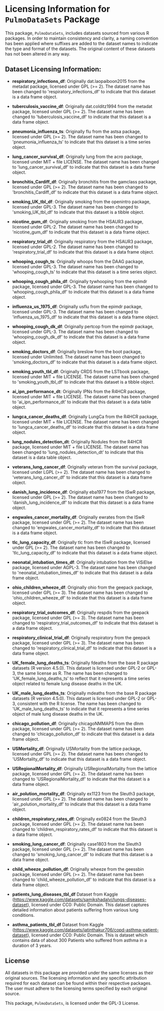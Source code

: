 # Licensing Information for `PulmoDataSets` Package

This package, `PulmoDataSets`, includes datasets sourced from various R packages. In order to maintain consistency and clarity, a naming convention has been applied where suffixes are added to the dataset names to indicate the type and format of the datasets. The original content of these datasets has not been altered in any way.

## Dataset Licensing Information:

- **respiratory_infections_df**: 
  Originally dat.laopaiboon2015 from the metadat package, licensed under GPL (>= 2). The dataset name has been changed to 'respiratory_infections_df' to indicate that this dataset is a data frame object.

- **tuberculosis_vaccine_df**: 
  Originally dat.colditz1994 from the metadat package, licensed under GPL (>= 2). The dataset name has been changed to 'tuberculosis_vaccine_df' to indicate that this dataset is a data frame object.    

- **pneumonia_influenza_ts**:
  Originally flu from the astsa package, licensed under GPL (>= 2). The dataset name has been changed to 'pneumonia_influenza_ts' to indicate that this dataset is a time series object.

- **lung_cancer_survival_df**: 
  Originally lung from the acro package, licensed under MIT + file LICENSE. The dataset name has been changed to 'lung_cancer_survival_df' to indicate that this dataset is a data frame object.   

- **bronchitis_Cardiff_df**: 
  Originally bronchitis from the gamclass package, licensed under GPL (>= 2). The dataset name has been changed to 'bronchitis_Cardiff_df' to indicate that this dataset is a data frame object.   

- **smoking_UK_tbl_df**: 
  Originally smoking from the openintro package, licensed under GPL-3. The dataset name has been changed to 'smoking_UK_tbl_df' to indicate that this dataset is a tibble object.   

- **nicotine_gum_df**: 
  Originally smoking from the HSAUR3 package, licensed under GPL-2. The dataset name has been changed to 'nicotine_gum_df' to indicate that this dataset is a data frame object.   

- **respiratory_trial_df**: 
  Originally respiratory from the HSAUR3 package, licensed under GPL-2. The dataset name has been changed to 'respiratory_trial_df' to indicate that this dataset is a data frame object.   

- **whooping_cough_ts**: 
  Originally whoops from the DAAG package, licensed under GPL-3. The dataset name has been changed to 'whooping_cough_ts' to indicate that this dataset is a time series object.  

- **whooping_cough_phila_df**: 
  Originally tywhooping from the epimdr package, licensed under GPL-3. The dataset name has been changed to 'whooping_cough_phila_df' to indicate that this dataset is a data frame object.  

- **influenza_us_1975_df**: 
  Originally usflu from the epimdr package, licensed under GPL-3. The dataset name has been changed to 'influenza_us_1975_df' to indicate that this dataset is a data frame object.  

- **whooping_cough_dk_df**: 
  Originally pertcop from the epimdr package, licensed under GPL-3. The dataset name has been changed to 'whooping_cough_dk_df' to indicate that this dataset is a data frame object.   

- **smoking_doctors_df**: 
  Originally breslow from the boot package, licensed under Unlimited. The dataset name has been changed to 'smoking_doctors_df' to indicate that this dataset is a data frame object.   

- **smoking_youth_tbl_df**: 
  Originally CRDS from the LSTbook package, licensed under MIT + file LICENSE. The dataset name has been changed to 'smoking_youth_tbl_df' to indicate that this dataset is a tibble object.   

- **ai_ipn_performance_dt**: 
  Originally IPNs from the R4HCR package, licensed under MIT + file LICENSE. The dataset name has been changed to 'ai_ipn_performance_dt' to indicate that this dataset is a data table object.   

- **lungca_cancer_deaths_df**: 
  Originally LungCa from the R4HCR package, licensed under MIT + file LICENSE. The dataset name has been changed to 'lungca_cancer_deaths_df' to indicate that this dataset is a data frame object.   

- **lung_nodules_detection_dt**: 
  Originally Nodules from the R4HCR package, licensed under MIT + file LICENSE. The dataset name has been changed to 'lung_nodules_detection_dt' to indicate that this dataset is a data table object.  

- **veterans_lung_cancer_df**: 
  Originally veteran from the survival package, licensed under LGPL (>= 2). The dataset name has been changed to 'veterans_lung_cancer_df' to indicate that this dataset is a data frame object.  

- **danish_lung_incidence_df**: 
  Originally eba1977 from the ISwR package, licensed under GPL (>= 2). The dataset name has been changed to 'danish_lung_incidence_df' to indicate that this dataset is a  data frame object.   

- **engwales_cancer_mortality_df**: 
  Originally ewrates from the ISwR package, licensed under GPL (>= 2). The dataset name has been changed to 'engwales_cancer_mortality_df' to indicate that this dataset is a data frame object.   

- **tlc_lung_capacity_df**: 
  Originally tlc from the ISwR package, licensed under GPL (>= 2). The dataset name has been changed to 'tlc_lung_capacity_df' to indicate that this dataset is a data frame object.   

- **neonatal_intubation_times_df**: 
  Originally intubation from the ViSiElse package, licensed under AGPL-3. The dataset name has been changed to 'neonatal_intubation_times_df' to indicate that this dataset is a data frame object.  

- **ohio_children_wheeze_df**: 
  Originally ohio from the geepack package, licensed under GPL (>= 3). The dataset name has been changed to 'ohio_children_wheeze_df' to indicate that this dataset is a data frame object.   

- **respiratory_trial_outcomes_df**: 
  Originally respdis from the geepack package, licensed under GPL (>= 3). The dataset name has been changed to 'respiratory_trial_outcomes_df' to indicate that this dataset is a data frame object.   

- **respiratory_clinical_trial_df**: 
  Originally respiratory from the geepack package, licensed under GPL (>= 3). The dataset name has been changed to 'respiratory_clinical_trial_df' to indicate that this dataset is a data frame object. 

- **UK_female_lung_deaths_ts**: 
  Originally fdeaths from the base R package datasets (R version 4.5.0). This dataset is licensed under GPL-2 or GPL-3, the same license as R. The name has been changed to 'UK_female_lung_deaths_ts' to reflect that it represents a time series object related to female lung disease deaths in the UK. 

- **UK_male_lung_deaths_ts**: 
  Originally mdeaths from the base R package datasets (R version 4.5.0). This dataset is licensed under GPL-2 or GPL-3, consistent with the R license. The name has been changed to 'UK_male_lung_deaths_ts' to indicate that it represents a time series object of male lung disease deaths in the UK. 

- **chicago_pollution_df**: 
  Originally chicagoNMMAPS from the dlnm package, licensed under GPL (>= 2). The dataset name has been changed to 'chicago_pollution_df' to indicate that this dataset is a data frame object. 

- **USMortality_df**: 
  Originally USMortality from the lattice package, licensed under GPL (>= 2). The dataset name has been changed to 'USMortality_df' to indicate that this dataset is a data frame object. 

- **USRegionalMortality_df**: 
  Originally USRegionalMortality from the lattice package, licensed under GPL (>= 2). The dataset name has been changed to 'USRegionalMortality_df' to indicate that this dataset is a data frame object. 

- **air_polution_mortality_df**: 
  Originally ex1123 from the Sleuth3 package, licensed under GPL (>= 2). The dataset name has been changed to 'air_polution_mortality_df' to indicate that this dataset is a data frame object. 

- **children_respiratory_rates_df**: 
  Originally ex0824 from the Sleuth3 package, licensed under GPL (>= 2). The dataset name has been changed to 'children_respiratory_rates_df' to indicate that this dataset is a data frame object. 

- **smoking_lung_cancer_df**: 
  Originally case1803 from the Sleuth3 package, licensed under GPL (>= 2). The dataset name has been changed to 'smoking_lung_cancer_df' to indicate that this dataset is a data frame object. 

- **child_wheeze_pollution_df**: 
  Originally wheeze from the geessbin package, licensed under GPL (>= 2). The dataset name has been changed to 'child_wheeze_pollution_df' to indicate that this dataset is a data frame object. 

- **patients_lung_diseases_tbl_df**
  Dataset from Kaggle (https://www.kaggle.com/datasets/samikshadalvi/lungs-diseases-dataset), licensed under CC0: Public Domain. This dataset captures detailed information about patients suffering from various lung conditions.

- **asthma_patients_tbl_df**
  Dataset from Kaggle (https://www.kaggle.com/datasets/jatinthakur706/copd-asthma-patient-dataset), licensed under CC0: Public Domain. This is dataset which contains data of about 300 Patients who suffered from asthma in a duration of 3 years.


## License

All datasets in this package are provided under the same licenses as their original sources. The licensing information and any specific attribution required for each dataset can be found within their respective packages. The user must adhere to the licensing terms specified by each original source.

This package, `PulmoDataSets`, is licensed under the GPL-3 License.
